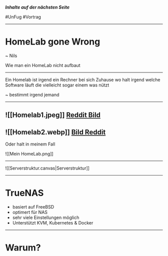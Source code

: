 ***Inhalte auf der nächsten Seite***

#UnFug #Vortrag 

---
# HomeLab gone Wrong

~ Nils

Wie man ein HomeLab nicht aufbaut

---

Ein Homelab ist irgend ein Rechner bei sich Zuhause wo halt irgend welche Software läuft die vielleicht sogar einem was nützt

~ bestimmt irgend jemand

---

![[Homelab1.jpeg]]
[Reddit Bild](https://www.reddit.com/r/homelab/comments/1fph20j/when_its_officially_way_too_much_homelab_7tb_ram/#lightbox)
---

![[Homelab2.webp]]
[Bild Reddit](https://www.reddit.com/r/homelab/comments/1g5lmi6/how_stupid_is_this_atrocity_also_is_there_any/#lightbox)
---
Oder halt in meinem Fall

![[Mein HomeLab.png]]

---

![[Serverstruktur.canvas|Serverstruktur]]

---
# TrueNAS
- basiert auf FreeBSD
- optimert für NAS
- sehr viele Einstellungen möglich
- Unterstützt KVM, Kubernetes & Docker

---

# Warum?
